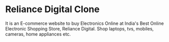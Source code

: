 # Reliance Digital Clone
It is an E-commerce website to buy Electronics Online at India's Best Online Electronic Shopping Store, Reliance Digital. Shop laptops, tvs, mobiles, cameras, home appliances etc.
